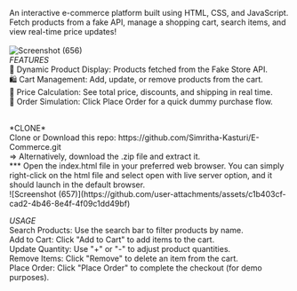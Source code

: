 An interactive e-commerce platform built using HTML, CSS, and JavaScript. Fetch products from a fake API, manage a shopping cart, search items, and view real-time price updates!
<br>
<br>
![Screenshot (656)](https://github.com/user-attachments/assets/0cff2115-45ec-4900-ab43-70bee32a4454)
<br>
*FEATURES*
<br>
🔄 Dynamic Product Display: Products fetched from the Fake Store API.
<br>
🛍️ Cart Management: Add, update, or remove products from the cart.
<br>
💸 Price Calculation: See total price, discounts, and shipping in real time.
<br>
🛑 Order Simulation: Click Place Order for a quick dummy purchase flow.

<br>
*CLONE*
<br>
Clone or Download this repo: https://github.com/Simritha-Kasturi/E-Commerce.git
<br>
=> Alternatively, download the .zip file and extract it.
<br>
*** Open the index.html file in your preferred web browser. You can simply right-click on the html file and select open with live server option, and it should launch in the default browser.
<br>
![Screenshot (657)](https://github.com/user-attachments/assets/c1b403cf-cad2-4b46-8e4f-4f09c1dd49bf)
<br>

*USAGE*
<br>
Search Products: Use the search bar to filter products by name.
<br>
Add to Cart: Click "Add to Cart" to add items to the cart.
<br>
Update Quantity: Use "+" or "-" to adjust product quantities.
<br>
Remove Items: Click "Remove" to delete an item from the cart.
<br>
Place Order: Click "Place Order" to complete the checkout (for demo purposes).
